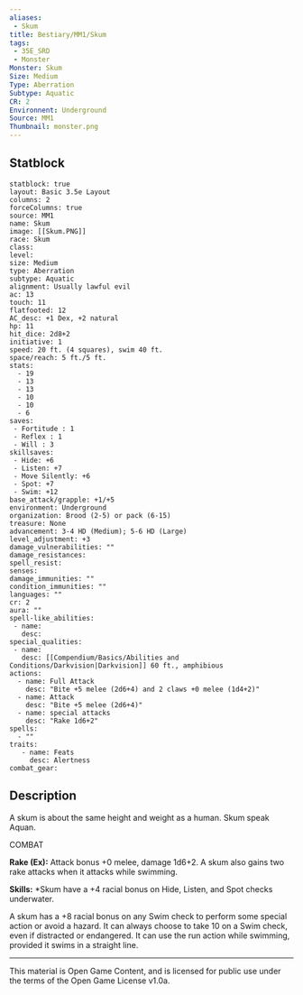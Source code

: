 ```yaml
---
aliases:
 - Skum
title: Bestiary/MM1/Skum
tags: 
 - 35E_SRD
 - Monster
Monster: Skum
Size: Medium
Type: Aberration
Subtype: Aquatic
CR: 2
Environnent: Underground
Source: MM1
Thumbnail: monster.png
---
```


## Statblock

```statblock
statblock: true
layout: Basic 3.5e Layout
columns: 2
forceColumns: true
source: MM1 
name: Skum
image: [[Skum.PNG]]
race: Skum
class: 
level: 
size: Medium
type: Aberration
subtype: Aquatic
alignment: Usually lawful evil
ac: 13
touch: 11
flatfooted: 12
AC_desc: +1 Dex, +2 natural
hp: 11
hit_dice: 2d8+2
initiative: 1
speed: 20 ft. (4 squares), swim 40 ft.
space/reach: 5 ft./5 ft.
stats:
  - 19
  - 13
  - 13
  - 10
  - 10
  - 6
saves:
 - Fortitude : 1
 - Reflex : 1
 - Will : 3
skillsaves:
 - Hide: +6
 - Listen: +7
 - Move Silently: +6
 - Spot: +7
 - Swim: +12
base_attack/grapple: +1/+5
environment: Underground
organization: Brood (2-5) or pack (6-15)
treasure: None
advancement: 3-4 HD (Medium); 5-6 HD (Large)
level_adjustment: +3
damage_vulnerabilities: ""
damage_resistances: 
spell_resist: 
senses: 
damage_immunities: ""
condition_immunities: ""
languages: ""
cr: 2
aura: ""
spell-like_abilities:
 - name: 
   desc: 
special_qualities:
 - name:
   desc: [[Compendium/Basics/Abilities and Conditions/Darkvision|Darkvision]] 60 ft., amphibious
actions:
  - name: Full Attack
    desc: "Bite +5 melee (2d6+4) and 2 claws +0 melee (1d4+2)"
  - name: Attack
    desc: "Bite +5 melee (2d6+4)"
  - name: special attacks
    desc: "Rake 1d6+2"
spells:
  - ""
traits:
   - name: Feats
     desc: Alertness
combat_gear:  
```

## Description



A skum is about the same height and weight as a human. Skum speak Aquan.

COMBAT


**Rake (Ex):** Attack bonus +0 melee, damage 1d6+2. A skum also gains two rake attacks when it attacks while swimming.


**Skills:** *Skum have a +4 racial bonus on Hide, Listen, and Spot checks underwater.

A skum has a +8 racial bonus on any Swim check to perform some special action or avoid a hazard. It can always choose to take 10 on a Swim check, even if distracted or endangered. It can use the run action while swimming, provided it swims in a straight line.

---

This material is Open Game Content, and is licensed for public use under the terms of the Open Game License v1.0a.
